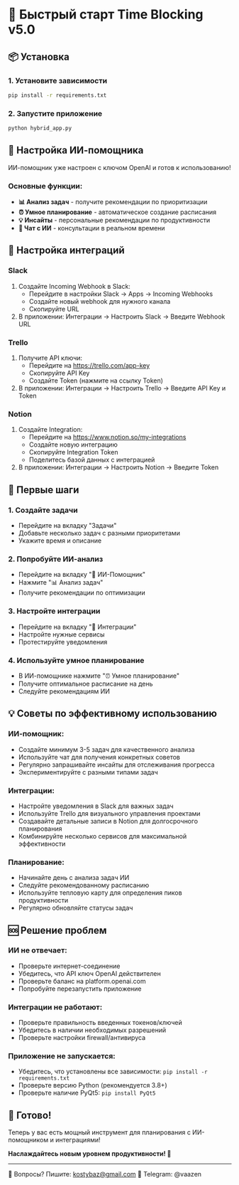 # 🚀 Быстрый старт Time Blocking v5.0

## 📦 Установка

### 1. Установите зависимости
```bash
pip install -r requirements.txt
```
### 2. Запустите приложение
```bash
python hybrid_app.py
```

## 🤖 Настройка ИИ-помощника

ИИ-помощник уже настроен с ключом OpenAI и готов к использованию!

### Основные функции:
- **📊 Анализ задач** - получите рекомендации по приоритизации
- **⏰ Умное планирование** - автоматическое создание расписания
- **💡 Инсайты** - персональные рекомендации по продуктивности
- **💬 Чат с ИИ** - консультации в реальном времени

## 🔗 Настройка интеграций

### Slack
1. Создайте Incoming Webhook в Slack:
   - Перейдите в настройки Slack → Apps → Incoming Webhooks
   - Создайте новый webhook для нужного канала
   - Скопируйте URL
2. В приложении: Интеграции → Настроить Slack → Введите Webhook URL

### Trello
1. Получите API ключи:
   - Перейдите на https://trello.com/app-key
   - Скопируйте API Key
   - Создайте Token (нажмите на ссылку Token)
2. В приложении: Интеграции → Настроить Trello → Введите API Key и Token

### Notion
1. Создайте Integration:
   - Перейдите на https://www.notion.so/my-integrations
   - Создайте новую интеграцию
   - Скопируйте Integration Token
   - Поделитесь базой данных с интеграцией
2. В приложении: Интеграции → Настроить Notion → Введите Token

## 🎯 Первые шаги

### 1. Создайте задачи
- Перейдите на вкладку "Задачи"
- Добавьте несколько задач с разными приоритетами
- Укажите время и описание

### 2. Попробуйте ИИ-анализ
- Перейдите на вкладку "🤖 ИИ-Помощник"
- Нажмите "📊 Анализ задач"
- Получите рекомендации по оптимизации

### 3. Настройте интеграции
- Перейдите на вкладку "🔗 Интеграции"
- Настройте нужные сервисы
- Протестируйте уведомления

### 4. Используйте умное планирование
- В ИИ-помощнике нажмите "⏰ Умное планирование"
- Получите оптимальное расписание на день
- Следуйте рекомендациям ИИ

## 💡 Советы по эффективному использованию

### ИИ-помощник:
- Создайте минимум 3-5 задач для качественного анализа
- Используйте чат для получения конкретных советов
- Регулярно запрашивайте инсайты для отслеживания прогресса
- Экспериментируйте с разными типами задач

### Интеграции:
- Настройте уведомления в Slack для важных задач
- Используйте Trello для визуального управления проектами
- Создавайте детальные записи в Notion для долгосрочного планирования
- Комбинируйте несколько сервисов для максимальной эффективности

### Планирование:
- Начинайте день с анализа задач ИИ
- Следуйте рекомендованному расписанию
- Используйте тепловую карту для определения пиков продуктивности
- Регулярно обновляйте статусы задач

## 🆘 Решение проблем

### ИИ не отвечает:
- Проверьте интернет-соединение
- Убедитесь, что API ключ OpenAI действителен
- Проверьте баланс на platform.openai.com
- Попробуйте перезапустить приложение

### Интеграции не работают:
- Проверьте правильность введенных токенов/ключей
- Убедитесь в наличии необходимых разрешений
- Проверьте настройки firewall/антивируса

### Приложение не запускается:
- Убедитесь, что установлены все зависимости: `pip install -r requirements.txt`
- Проверьте версию Python (рекомендуется 3.8+)
- Проверьте наличие PyQt5: `pip install PyQt5`

## 🎉 Готово!

Теперь у вас есть мощный инструмент для планирования с ИИ-помощником и интеграциями!

**Наслаждайтесь новым уровнем продуктивности! 🚀**

---

📧 Вопросы? Пишите: kostybaz@gmail.com
💬 Telegram: @vaazen
